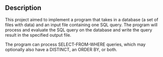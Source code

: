 ## Description
This project aimed to implement a program that takes in a database (a set of files with data) and an input file containing one SQL query. The program will process and evaluate the SQL query on the database and write the query result in the specified output file.

The program can process SELECT-FROM-WHERE queries, which may optionally also have a DISTINCT, an ORDER BY, or both.


